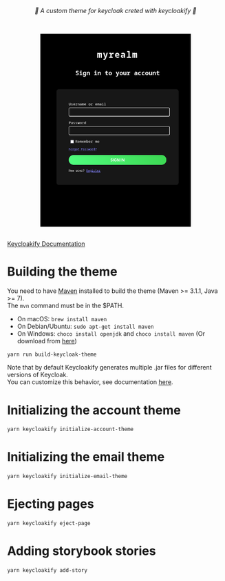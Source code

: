 <p align="center">
    <i>🚀 A custom theme for keycloak creted with keycloakify 🚀</i>
    <br/>
    <br/>
</p>

<div style="display: flex; justify-content: center; width: 350px; margin: 0 auto;">

![image](https://raw.githubusercontent.com/quinilo/keycloak-darkgreen/refs/heads/master/img/img.png)

</div>

[Keycloakify Documentation](https://docs.keycloakify.dev/)

# Building the theme

You need to have [Maven](https://maven.apache.org/) installed to build the theme (Maven >= 3.1.1, Java >= 7).  
The `mvn` command must be in the $PATH.

- On macOS: `brew install maven`
- On Debian/Ubuntu: `sudo apt-get install maven`
- On Windows: `choco install openjdk` and `choco install maven` (Or download from [here](https://maven.apache.org/download.cgi))

```bash
yarn run build-keycloak-theme
```

Note that by default Keycloakify generates multiple .jar files for different versions of Keycloak.  
You can customize this behavior, see documentation [here](https://docs.keycloakify.dev/targeting-specific-keycloak-versions).

# Initializing the account theme

```bash
yarn keycloakify initialize-account-theme
```

# Initializing the email theme

```bash
yarn keycloakify initialize-email-theme
```

# Ejecting pages

```bash
yarn keycloakify eject-page
```

# Adding storybook stories

```bash
yarn keycloakify add-story
```
